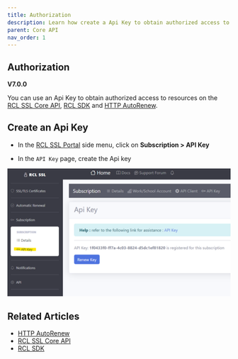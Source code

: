 ```yaml
---
title: Authorization
description: Learn how create a Api Key to obtain authorized access to resources in the RCL SSL applications
parent: Core API
nav_order: 1
---
```


## Authorization
**V7.0.0**

You can use an Api Key to obtain authorized access to resources on the [RCL SSL Core API](../apicore/api.md), [RCL SDK](../sdk/sdk.md) and [HTTP AutoRenew](../httpautorenew/httpautorenew.md).

## Create an Api Key

- In the [RCL SSL Portal](../portal/portal.md) side menu, click on **Subscription > API Key**

- In the ``API Key`` page, create the Api key

![image](../images/api_authorization/api-key.png)

## Related Articles

- [HTTP AutoRenew](../httpautorenew/httpautorenew.md)
- [RCL SSL Core API](../apicore/api.md)
- [RCL SDK](../sdk/sdk.md)